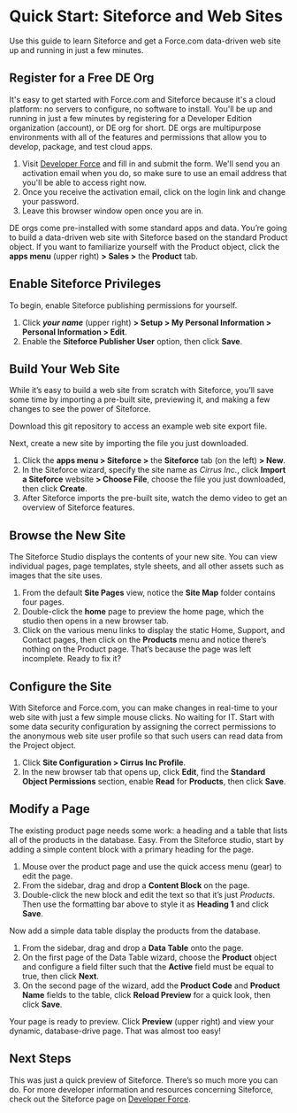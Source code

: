 Quick Start: Siteforce and Web Sites
====================================
 
Use this guide to learn Siteforce and get a Force.com data-driven web site up and running in just a few minutes.

Register for a Free DE Org
--------------------------
It's easy to get started with Force.com and Siteforce because it's a cloud platform: no servers to configure, no software to install. You'll be up and running in just a few minutes by registering for a Developer Edition organization (account), or DE org for short. DE orgs are multipurpose environments with all of the features and permissions that allow you to develop, package, and test cloud apps.

1.	Visit [Developer Force](http://developer.force.com/join) and fill in and submit the form. We'll send you an activation email when you do, so make sure to use an email address that you'll be able to access right now. 
2.	Once you receive the activation email, click on the login link and change your password.
3.	Leave this browser window open once you are in.

DE orgs come pre-installed with some standard apps and data. You’re going to build a data-driven web site with Siteforce based on the standard Product object. If you want to familiarize yourself with the Product object, click the **apps menu** (upper right) **> Sales >** the **Product** tab.

Enable Siteforce Privileges
---------------------------

To begin, enable Siteforce publishing permissions for yourself.

1.	Click ***your name*** (upper right) **> Setup > My Personal Information > Personal Information > Edit**.
2.	Enable the **Siteforce Publisher User** option, then click **Save**.

Build Your Web Site
-------------------

While it’s easy to build a web site from scratch with Siteforce, you’ll save some time by importing a pre-built site, previewing it, and making a few changes to see the power of Siteforce.

Download this git repository to access an example web site export file.

Next, create a new site by importing the file you just downloaded.

1.	Click the **apps menu > Siteforce >** the **Siteforce** tab (on the left) **> New**.
2.	In the Siteforce wizard, specify the site name as *Cirrus Inc.*, click **Import a Siteforce** website **> Choose File**, choose the file you just downloaded, then click **Create**.
3.	After Siteforce imports the pre-built site, watch the demo video to get an overview of Siteforce features.

Browse the New Site
-------------------

The Siteforce Studio displays the contents of your new site. You can view individual pages, page templates, style sheets, and all other assets such as images that the site uses.

1.	From the default **Site Pages** view, notice the **Site Map** folder contains four pages. 
2.	Double-click the **home** page to preview the home page, which the studio then opens in a new browser tab. 
3.	Click on the various menu links to display the static Home, Support, and Contact pages, then click on the **Products** menu and notice there’s nothing on the Product page. That’s because the page was left incomplete. Ready to fix it?

Configure the Site
------------------

With Siteforce and Force.com, you can make changes in real-time to your web site with just a few simple mouse clicks. No waiting for IT. Start with some data security configuration by assigning the correct permissions to the anonymous web site user profile so that such users can read data from the Project object.

1.	Click **Site Configuration > Cirrus Inc Profile**.
2.	In the new browser tab that opens up, click **Edit**, find the **Standard Object Permissions** section, enable **Read** for **Products**, then click **Save**.

Modify a Page
-------------

The existing product page needs some work: a heading and a table that lists all of the products in the database. Easy. From the Siteforce studio, start by adding a simple content block with a primary heading for the page.

1.	Mouse over the product page and use the quick access menu (gear) to edit the page.
2.	From the sidebar, drag and drop a **Content Block** on the page.
3.	Double-click the new block and edit the text so that it’s just *Products*. Then use the formatting bar above to style it as **Heading 1** and click **Save**.

Now add a simple data table display the products from the database.

1.	From the sidebar, drag and drop a **Data Table** onto the page.
2.	On the first page of the Data Table wizard, choose the **Product** object and configure a field filter such that the **Active** field must be equal to true, then click **Next**.
3.	On the second page of the wizard, add the **Product Code** and **Product Name** fields to the table, click **Reload Preview** for a quick look, then click **Save**.

Your page is ready to preview. Click **Preview** (upper right) and view your dynamic, database-drive page. That was almost too easy!

Next Steps
----------

This was just a quick preview of Siteforce. There’s so much more you can do. For more developer information and resources concerning Siteforce, check out the Siteforce page on [Developer Force](http://wiki.developerforce.com/Siteforce).
